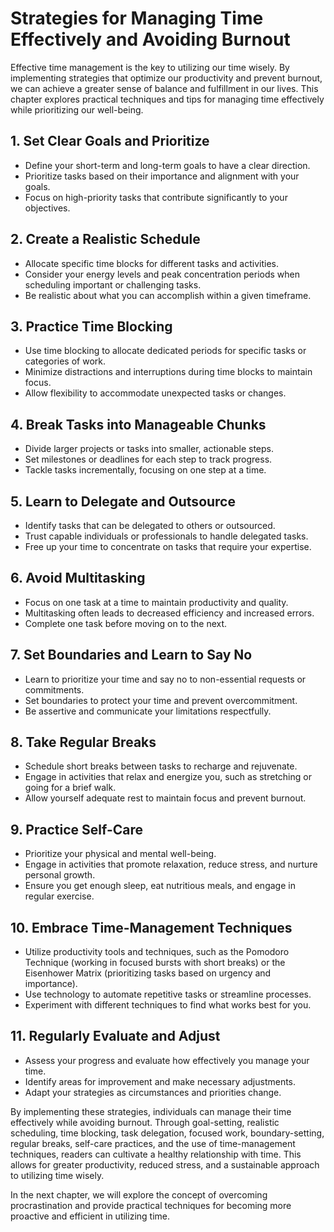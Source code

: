Strategies for Managing Time Effectively and Avoiding Burnout
======================================================================

Effective time management is the key to utilizing our time wisely. By implementing strategies that optimize our productivity and prevent burnout, we can achieve a greater sense of balance and fulfillment in our lives. This chapter explores practical techniques and tips for managing time effectively while prioritizing our well-being.

**1. Set Clear Goals and Prioritize**
-------------------------------------

* Define your short-term and long-term goals to have a clear direction.
* Prioritize tasks based on their importance and alignment with your goals.
* Focus on high-priority tasks that contribute significantly to your objectives.

**2. Create a Realistic Schedule**
----------------------------------

* Allocate specific time blocks for different tasks and activities.
* Consider your energy levels and peak concentration periods when scheduling important or challenging tasks.
* Be realistic about what you can accomplish within a given timeframe.

**3. Practice Time Blocking**
-----------------------------

* Use time blocking to allocate dedicated periods for specific tasks or categories of work.
* Minimize distractions and interruptions during time blocks to maintain focus.
* Allow flexibility to accommodate unexpected tasks or changes.

**4. Break Tasks into Manageable Chunks**
-----------------------------------------

* Divide larger projects or tasks into smaller, actionable steps.
* Set milestones or deadlines for each step to track progress.
* Tackle tasks incrementally, focusing on one step at a time.

**5. Learn to Delegate and Outsource**
--------------------------------------

* Identify tasks that can be delegated to others or outsourced.
* Trust capable individuals or professionals to handle delegated tasks.
* Free up your time to concentrate on tasks that require your expertise.

**6. Avoid Multitasking**
-------------------------

* Focus on one task at a time to maintain productivity and quality.
* Multitasking often leads to decreased efficiency and increased errors.
* Complete one task before moving on to the next.

**7. Set Boundaries and Learn to Say No**
-----------------------------------------

* Learn to prioritize your time and say no to non-essential requests or commitments.
* Set boundaries to protect your time and prevent overcommitment.
* Be assertive and communicate your limitations respectfully.

**8. Take Regular Breaks**
--------------------------

* Schedule short breaks between tasks to recharge and rejuvenate.
* Engage in activities that relax and energize you, such as stretching or going for a brief walk.
* Allow yourself adequate rest to maintain focus and prevent burnout.

**9. Practice Self-Care**
-------------------------

* Prioritize your physical and mental well-being.
* Engage in activities that promote relaxation, reduce stress, and nurture personal growth.
* Ensure you get enough sleep, eat nutritious meals, and engage in regular exercise.

**10. Embrace Time-Management Techniques**
------------------------------------------

* Utilize productivity tools and techniques, such as the Pomodoro Technique (working in focused bursts with short breaks) or the Eisenhower Matrix (prioritizing tasks based on urgency and importance).
* Use technology to automate repetitive tasks or streamline processes.
* Experiment with different techniques to find what works best for you.

**11. Regularly Evaluate and Adjust**
-------------------------------------

* Assess your progress and evaluate how effectively you manage your time.
* Identify areas for improvement and make necessary adjustments.
* Adapt your strategies as circumstances and priorities change.

By implementing these strategies, individuals can manage their time effectively while avoiding burnout. Through goal-setting, realistic scheduling, time blocking, task delegation, focused work, boundary-setting, regular breaks, self-care practices, and the use of time-management techniques, readers can cultivate a healthy relationship with time. This allows for greater productivity, reduced stress, and a sustainable approach to utilizing time wisely.

In the next chapter, we will explore the concept of overcoming procrastination and provide practical techniques for becoming more proactive and efficient in utilizing time.
